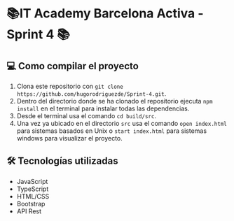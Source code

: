 #  📚IT Academy Barcelona Activa - Sprint 4 📚

## 💻  Como compilar el proyecto

1. Clona este repositorio con `git clone https://github.com/hugorodriguezde/Sprint-4.git`.
2. Dentro del directorio donde se ha clonado el repositorio ejecuta `npm install` en el terminal para instalar todas las dependencias.
3. Desde el terminal usa el comando `cd build/src`.
4. Una vez ya ubicado en el directorio `src` usa el comando `open index.html` para sistemas basados en Unix o `start index.html` para sistemas windows para visualizar el proyecto.


## 🛠️ Tecnologías utilizadas

- JavaScript
- TypeScript
- HTML/CSS
- Bootstrap
- API Rest
